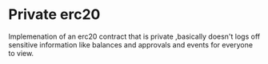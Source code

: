 # Private erc20

Implemenation of an erc20 contract that is private ,basically doesn't logs off sensitive information like balances and approvals and events for everyone to view.
